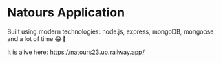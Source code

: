 # Natours Application

Built using modern technologies: node.js, express, mongoDB, mongoose and a lot of time 😂🤍

It is alive here: https://natours23.up.railway.app/

